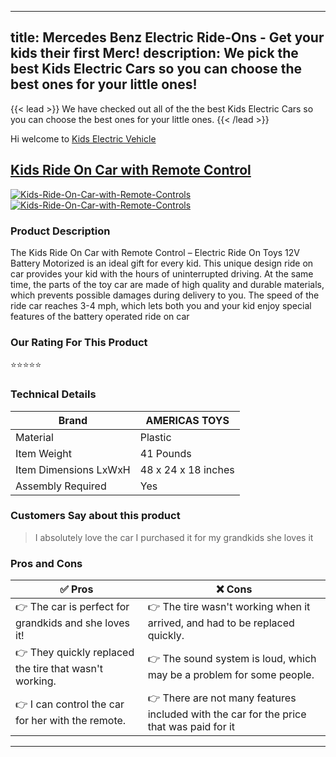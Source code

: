 
---
title: Mercedes Benz Electric Ride-Ons - Get your kids their first Merc!
description: We pick the best Kids Electric Cars so you can choose the best ones for your little ones!
---

{{< lead >}}
We have checked out all of the the best Kids Electric Cars so you can choose the best ones for your little ones.
{{< /lead >}}

Hi welcome to [Kids Electric Vehicle](https://kidselectricvehicle.com)


## [Kids Ride On Car with Remote Control](/Kids-Ride-On-Car-with-Remote-Controls)
[![Kids-Ride-On-Car-with-Remote-Controls](<https://m.media-amazon.com/images/I/81FkxtzoZ-L._AC_SX522_.jpg>)](<https://www.amazon.com/Kids-Ride-Car-Remote-Control/dp/B08DRJ95KM?th=1&linkCode=ll1&tag=kidselectricvehicle-20&linkId=1fb3d453d64565f2bb19148df27d7af8&language=en_US&ref_=as_li_ss_tl>)[![Kids-Ride-On-Car-with-Remote-Controls](<https://dabuttonfactory.com/button.png?t=CHECK+AMAZON&f=Noto+Sans-Bold&ts=26&tc=fff&hp=45&vp=20&c=11&bgt=unicolored&bgc=4bd42f>)](<https://www.amazon.com/Kids-Ride-Car-Remote-Control/dp/B08DRJ95KM?th=1&linkCode=ll1&tag=kidselectricvehicle-20&linkId=1fb3d453d64565f2bb19148df27d7af8&language=en_US&ref_=as_li_ss_tl>)

### Product Description 

The Kids Ride On Car with Remote Control – Electric Ride On Toys 12V Battery Motorized is an ideal gift for every kid. This unique design ride on car provides your kid with the hours of uninterrupted driving. At the same time, the parts of the toy car are made of high quality and durable materials, which prevents possible damages during delivery to you. The speed of the ride car reaches 3-4 mph, which lets both you and your kid enjoy special features of the battery operated ride on car

### Our Rating For This Product

⭐⭐⭐⭐⭐

### Technical Details

| Brand                 | AMERICAS TOYS       |
|-----------------------|---------------------|
| Material              | Plastic             |
| Item Weight           | 41 Pounds           |
| Item Dimensions LxWxH | 48 x 24 x 18 inches |
| Assembly Required     | Yes                 |

### Customers Say about this product

> I absolutely love the car I purchased it for my grandkids she loves it

### Pros and Cons

| ✅ Pros | ❌ Cons |
|-|-|
| 👉 The car is perfect for grandkids and she loves it!|👉 The tire wasn't working when it arrived, and had to be replaced quickly. |
| 👉 They quickly replaced the tire that wasn't working. |👉 The sound system is loud, which may be a problem for some people.|
| 👉 I can control the car for her with the remote.|👉 There are not many features included with the car for the price that was paid for it|

---